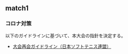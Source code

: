 ## match1

### コロナ対策

以下のガイドラインに基づいて、本大会の指針を決定する。

<ul>
<li><a href="https://www.jsta.or.jp/wp-content/uploads/2020/06/saikai_guideline.pdf">大会再会ガイドライン（日本ソフトテニス連盟）</a></li>
</ul>
